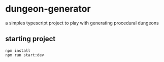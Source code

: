 # dungeon-generator
a simples typescript project to play with generating procedural dungeons

## starting project
```
npm install
npm run start:dev
```

